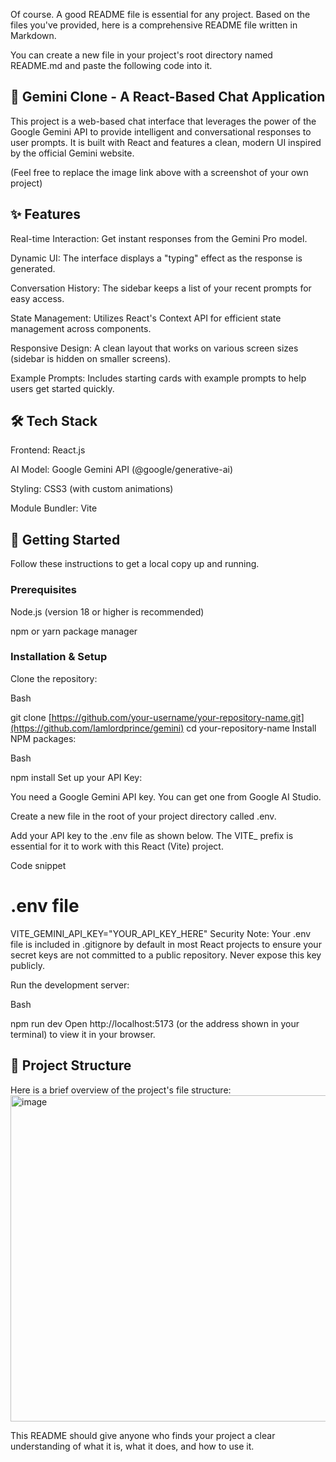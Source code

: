 Of course. A good README file is essential for any project. Based on the files you've provided, here is a comprehensive README file written in Markdown.

You can create a new file in your project's root directory named README.md and paste the following code into it.

## 🤖 Gemini Clone - A React-Based Chat Application
This project is a web-based chat interface that leverages the power of the Google Gemini API to provide intelligent and conversational responses to user prompts. It is built with React and features a clean, modern UI inspired by the official Gemini website.

(Feel free to replace the image link above with a screenshot of your own project)

## ✨ Features
Real-time Interaction: Get instant responses from the Gemini Pro model.

Dynamic UI: The interface displays a "typing" effect as the response is generated.

Conversation History: The sidebar keeps a list of your recent prompts for easy access.

State Management: Utilizes React's Context API for efficient state management across components.

Responsive Design: A clean layout that works on various screen sizes (sidebar is hidden on smaller screens).

Example Prompts: Includes starting cards with example prompts to help users get started quickly.

## 🛠️ Tech Stack
Frontend: React.js

AI Model: Google Gemini API (@google/generative-ai)

Styling: CSS3 (with custom animations)

Module Bundler: Vite

## 🚀 Getting Started
Follow these instructions to get a local copy up and running.

### Prerequisites
Node.js (version 18 or higher is recommended)

npm or yarn package manager

### Installation & Setup
Clone the repository:

Bash

git clone [https://github.com/your-username/your-repository-name.git](https://github.com/Iamlordprince/gemini)
cd your-repository-name
Install NPM packages:

Bash

npm install
Set up your API Key:

You need a Google Gemini API key. You can get one from Google AI Studio.

Create a new file in the root of your project directory called .env.

Add your API key to the .env file as shown below. The VITE_ prefix is essential for it to work with this React (Vite) project.

Code snippet

# .env file
VITE_GEMINI_API_KEY="YOUR_API_KEY_HERE"
Security Note: Your .env file is included in .gitignore by default in most React projects to ensure your secret keys are not committed to a public repository. Never expose this key publicly.

Run the development server:

Bash

npm run dev
Open http://localhost:5173 (or the address shown in your terminal) to view it in your browser.

## 📁 Project Structure
Here is a brief overview of the project's file structure:
<img width="1001" height="522" alt="image" src="https://github.com/user-attachments/assets/1dacafb1-d062-4171-9548-2ece9b49c30f" />

This README should give anyone who finds your project a clear understanding of what it is, what it does, and how to use it.
